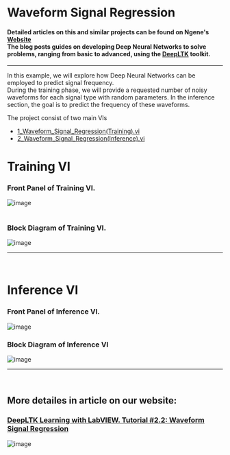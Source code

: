 # Waveform Signal Regression


#### Detailed articles on this and similar projects can be found on Ngene's [Website](https://www.ngene.co/blog) <br/> The blog posts guides on developing Deep Neural Networks to solve problems, ranging from basic to advanced, using the [DeepLTK](https://www.ngene.co/deep-learning-toolkit-for-labview) toolkit.
----

In this example, we will explore how Deep Neural Networks can be employed to predict signal frequency.
<br/>
During the training phase, we will provide a requested number of noisy waveforms for each signal type with random parameters. In the inference section, the goal is to predict the frequency of these waveforms.
<br/>

The project consist of two main VIs
- [1_Waveform_Signal_Regression(Training).vi](#training-vi)
- [2_Waveform_Signal_Regression(Inference).vi](#inference-vi)

# Training VI

### Front Panel of Training VI. <br/>

![image](https://github.com/ngenehub/deepltk_examples/assets/131282716/05a7ce42-7b59-470d-847e-20525059fb61) <br/> <br/>

### Block Diagram of Training VI. <br/>

![image](https://github.com/ngenehub/deepltk_examples/assets/131282716/409b8a1c-be99-468c-8c9d-0b82bdcb648e)

----

<br/>

# Inference VI

### Front Panel of Inference VI. <br/>

![image](https://github.com/ngenehub/deepltk_examples/assets/131282716/54a4f9fb-5565-4c9c-a625-73d522729551)

### Block Diagram of Inference VI <br/>

![image](https://github.com/ngenehub/deepltk_examples/assets/131282716/4f673c87-da33-4251-b200-cd59d2ccbdaa)

----

<br/>

## More detailes in article on our website:

### [DeepLTK Learning with LabVIEW. Tutorial #2.2: Waveform Signal Regression](https://www.ngene.co/post/deep-learning-with-labview-tutorial-2-2-waveform-signal-regression)

![image](https://github.com/ngenehub/deepltk_examples/assets/131282716/1fdd7a40-914d-4148-94e9-bd59bf0205e0)




